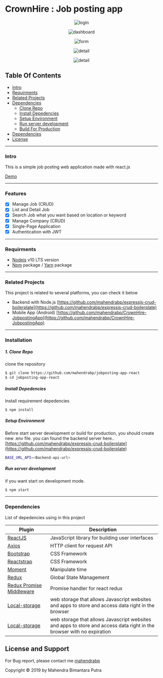 # CrownHire : Job posting app

<p align="center">
    <img title="login" src="https://i.ibb.co/fDVYqwh/login.png" />
</p>

<p align="center">
    <img title="dashboard" src="https://i.ibb.co/ZBhVH9P/dashboard.png" />
</p>
<p align="center">
    <img title="form" src="https://i.ibb.co/MCkTHT0/addjobform.png" />
</p>
<p align="center">
    <img title="detail" src="https://i.ibb.co/LrvjTGZ/detail.png" />
</p>
<p align="center">
    <img title="detail" src="https://i.ibb.co/2NDySfR/companylist.png" />
</p>

## Table Of Contents

- [Intro](#Intro)
- [Requirments](#Requirments)
- [Related Projects](#Related-Projects)
- [Dependencies](#Dependencies)
  - [Clone Repo](#Clone-Repo)
  - [Install Depedencies](#Install-Depedencies)
  - [Setup Environment](#Setup-Environment)
  - [Run server development](#Run-server-development)
  - [Build For Production](#Build-For-Production)
- [Dependencies](#Dependencies)
- [License](#License)

---

### Intro

This is a simple job posting web application made with react.js

[Demo]()

---

### Features

- [x] Manage Job (CRUD)
- [x] List and Detail Job
- [x] Search Job what you want based on location or keyword
- [x] Manage Company (CRUD)
- [x] Single-Page Application
- [x] Authentication with JWT

---

### Requirments

- [Nodejs](https://nodejs.org/en/) v10 LTS version
- [Npm](https://www.npmjs.com/get-npm) package / [Yarn](https://yarnpkg.com/lang/en/docs/install/#mac-stable) package

---

### Related Projects

This project is related to several platforms, you can check it below

- Backend with Node.js [https://github.com/mahendrabp/expressjs-crud-boilerplate](https://github.com/mahendrabp/expressjs-crud-boilerplate)
- Mobile App (Android) [https://github.com/mahendrabp/CrownHire-JobpostingApp](https://github.com/mahendrabp/CrownHire-JobpostingApp)

---

### Installation

##### 1. Clone Repo

clone the repository

```sh
$ git clone https://github.com/mahendrabp/jobposting-app-react
$ cd jobposting-app-react
```

##### Install Depedencies

Install requirement depedencies

```sh
$ npm install
```

##### Setup Environment

Before start server development or build for production, you should create new .env file. you can found the backend server here.. [https://github.com/mahendrabp/expressjs-crud-boilerplate](https://github.com/mahendrabp/expressjs-crud-boilerplate)

```sh
BASE_URL_API=<Backend-api-url>
```

##### Run server development

if you want start on development mode.

```sh
$ npm start
```

<!-- ##### Build For Production

build for production ready, and host ready

```sh
$ npm run build
``` -->

---

### Dependencies

List of depedencies using in this project

| Plugin                                                                             | Description                                                                                                           |
| ---------------------------------------------------------------------------------- | --------------------------------------------------------------------------------------------------------------------- |
| [ReactJS](https://reactjs.org)                                                     | JavaScript library for building user interfaces                                                                       |
| [Axios](https://github.com/axios/axios)                                            | HTTP client for request API                                                                                           |
| [Bootstrap](https://getbootstrap.com)                                              | CSS Framework                                                                                                         |
| [Reactstrap](https://reactstrap.github.io)                                         | CSS Framework                                                                                                         |
| [Moment](https://momentjs.com)                                                     | Manipulate time                                                                                                       |
| [Redux](https://redux.js.org)                                                      | Global State Management                                                                                               |
| [Redux Promise Middleware](https://www.npmjs.com/package/redux-promise-middleware) | Promise handler for react redux                                                                                       |
| [Local-storage]()                                                                  | web storage that allows Javascript websites and apps to store and access data right in the browser                    |
| [Local-storage]()                                                                  | web storage that allows Javascript websites and apps to store and access data right in the browser with no expiration |

## License and Support

For Bug report, please contact me
[mahendrabp](https://github.com/mahendrabp 'mahendrabp')

Copyright © 2019 by Mahendra Bimantara Putra
